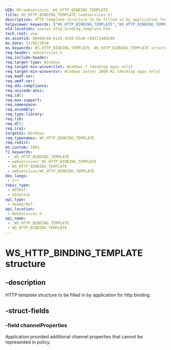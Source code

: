 ```yaml
---
UID: NS:webservices._WS_HTTP_BINDING_TEMPLATE
title: WS_HTTP_BINDING_TEMPLATE (webservices.h)
description: HTTP template structure to be filled in by application for http binding.
helpviewer_keywords: ["WS_HTTP_BINDING_TEMPLATE","WS_HTTP_BINDING_TEMPLATE structure [Web Services for Windows]","webservices/WS_HTTP_BINDING_TEMPLATE","wsw.ws_http_binding_template"]
old-location: wsw\ws_http_binding_template.htm
tech.root: wsw
ms.assetid: 88e68c68-61d1-4156-b5a8-c8d213a89240
ms.date: 12/05/2018
ms.keywords: WS_HTTP_BINDING_TEMPLATE, WS_HTTP_BINDING_TEMPLATE structure [Web Services for Windows], webservices/WS_HTTP_BINDING_TEMPLATE, wsw.ws_http_binding_template
req.header: webservices.h
req.include-header: 
req.target-type: Windows
req.target-min-winverclnt: Windows 7 [desktop apps only]
req.target-min-winversvr: Windows Server 2008 R2 [desktop apps only]
req.kmdf-ver: 
req.umdf-ver: 
req.ddi-compliance: 
req.unicode-ansi: 
req.idl: 
req.max-support: 
req.namespace: 
req.assembly: 
req.type-library: 
req.lib: 
req.dll: 
req.irql: 
targetos: Windows
req.typenames: WS_HTTP_BINDING_TEMPLATE
req.redist: 
ms.custom: 19H1
f1_keywords:
 - _WS_HTTP_BINDING_TEMPLATE
 - webservices/_WS_HTTP_BINDING_TEMPLATE
 - WS_HTTP_BINDING_TEMPLATE
 - webservices/WS_HTTP_BINDING_TEMPLATE
dev_langs:
 - c++
topic_type:
 - APIRef
 - kbSyntax
api_type:
 - HeaderDef
api_location:
 - WebServices.h
api_name:
 - _WS_HTTP_BINDING_TEMPLATE
 - WS_HTTP_BINDING_TEMPLATE
---
```


# WS_HTTP_BINDING_TEMPLATE structure


## -description

HTTP template structure to be filled in by application for http binding.

## -struct-fields

### -field channelProperties

Application provided additional channel properties that cannot be represented in policy.

